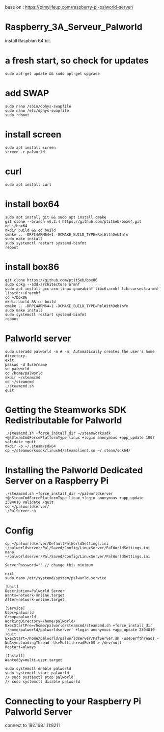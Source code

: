 base on : https://pimylifeup.com/raspberry-pi-palworld-server/ 

# Raspberry_3A_Serveur_Palworld

install Raspbian 64 bit.

# a fresh start, so check for updates
```
sudo apt-get update && sudo apt-get upgrade
```
# add SWAP
```
sudo nano /sbin/dphys-swapfile
sudo nano /etc/dphys-swapfile
sudo reboot
```
# install screen
```
sudo apt install screen
screen -r palworld
```
# curl
```
sudo apt install curl
```
# install box64
```
sudo apt install git && sudo apt install cmake
git clone --branch v0.2.4 https://github.com/ptitSeb/box64.git
cd ~/box64
mkdir build && cd build
cmake .. -DRPI4ARM64=1 -DCMAKE_BUILD_TYPE=RelWithDebInfo
sudo make install
sudo systemctl restart systemd-binfmt
reboot
```
# install box86
```
git clone https://github.com/ptitSeb/box86
sudo dpkg --add-architecture armhf
sudo apt install gcc-arm-linux-gnueabihf libc6:armhf libncurses5:armhf libstdc++6:armhf
cd ~/box86
mkdir build && cd build
cmake .. -DRPI4ARM64=1 -DCMAKE_BUILD_TYPE=RelWithDebInfo
sudo make install
sudo systemctl restart systemd-binfmt
reboot
```
# Palworld server
```
sudo useradd palworld -m # -m: Automatically creates the user's home directory.
exit
passwd -d $username
su palworld
cd /home/palworld
mkdir ~/steamcmd
cd ~/steamcmd
./steamcmd.sh
quit
```
# Getting the Steamworks SDK Redistributable for Palworld
```
./steamcmd.sh +force_install_dir ~/steamworkssdk +@sSteamCmdForcePlatformType linux +login anonymous +app_update 1007 validate +quit
mkdir -p ~/.steam/sdk64
cp ~/steamworkssdk/linux64/steamclient.so ~/.steam/sdk64/
```
# Installing the Palworld Dedicated Server on a Raspberry Pi
```
./steamcmd.sh +force_install_dir ~/palworldserver +@sSteamCmdForcePlatformType linux +login anonymous +app_update 2394010 validate +quit
cd ~/palworldserver/
./PalServer.sh
```
# Config
```
cp ~/palworldserver/DefaultPalWorldSettings.ini ~/palworldserver/Pal/Saved/Config/LinuxServer/PalWorldSettings.ini
nano ~/palworldserver/Pal/Saved/Config/LinuxServer/PalWorldSettings.ini
```
```
ServerPassword="" // change this minimum
```

```
exit
sudo nano /etc/systemd/system/palworld.service
```
```
[Unit]
Description=Palworld Server
Wants=network-online.target
After=network-online.target

[Service]
User=palworld
Group=palworld
WorkingDirectory=/home/palworld/
ExecStartPre=/home/palworld/steamcmd/steamcmd.sh +force_install_dir '/home/palworld/palworldserver' +login anonymous +app_update 2394010 +quit
ExecStart=/home/palworld/palworldserver/PalServer.sh -useperfthreads -NoAsyncLoadingThread -UseMultithreadForDS > /dev/null
Restart=always

[Install]
WantedBy=multi-user.target
```
```
sudo systemctl enable palworld
sudo systemctl start palworld
// sudo systemctl stop palworld
// sudo systemctl disable palworld
```
# Connecting to your Raspberry Pi Palworld Server
connect to 192.168.1.11:8211
